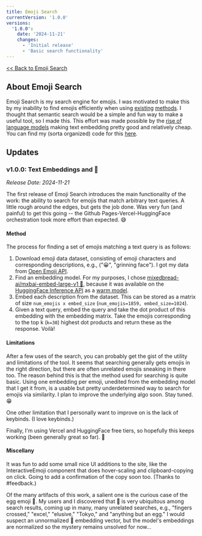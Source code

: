 ```yaml
---
title: Emoji Search
currentVersion: '1.0.0'
versions:
  '1.0.0':
    date: '2024-11-21'
    changes:
      - 'Initial release'
      - 'Basic search functionality'
---
```


<!-- This link is the best that I can do simply. Not ideal, as it's not robust to changes, but I liked the idea of sticking to the Markdown vibe for the whole about page, so this is what we get. Overall: 7/10. -->
[<< Back to Emoji Search](https://tim0120.github.io/projects/emoji-search)

## About Emoji Search
Emoji Search is my search engine for emojis. I was motivated to make this by my inability to find emojis efficiently when using [existing](https://www.macrumors.com/how-to/search-for-emoji-iphone/) [methods](https://www.raycast.com/FezVrasta/emoji). I thought that semantic search would be a simple and fun way to make a useful tool, so I made this. This effort was made possible by the [rise of language models](https://ogshoggoth.com/lllll.png) making text embedding pretty good and relatively cheap. You can find my (sorta organized) code for this [here](https://github.com/tim0120/emoji-search).

## Updates
<!-- ### v2.0.0: Neural emoji search -->
<!-- ### v1.1.0: Nice things, keyboard users rejoice -->
### v1.0.0: Text Embeddings and 🥚
*Release Date: 2024-11-21*

The first release of Emoji Search introduces the main functionality of the work: the ability to search for emojis that match arbitrary text queries. A little rough around the edges, but gets the job done. Was very fun (and painful) to get this going -- the Github Pages-Vercel-HuggingFace orchestration took more effort than expected. 😅

#### Method
The process for finding a set of emojis matching a text query is as follows:
1. Download emoji data dataset, consisting of emoji characters and corresponding descriptions, e.g., ("😀", "grinning face"). I got my data from [Open Emoji API](https://emoji-api.com/).
2. Find an embedding model. For my purposes, I chose [mixedbread-ai/mxbai-embed-large-v1 🍞](https://huggingface.co/mixedbread-ai/mxbai-embed-large-v1), because it was available on the [HuggingFace Inference API](https://huggingface.co/docs/api-inference/en/index) as a [warm model](https://huggingface.co/docs/api-inference/supported-models).
3. Embed each description from the dataset. This can be stored as a matrix of size `num_emojis x embed_size` (`num_emojis=1859, embed_size=1024`).
4. Given a text query, embed the query and take the dot product of this embedding with the embedding matrix. Take the emojis corresponding to the top k (`k=30`) highest dot products and return these as the response. Voilà!

#### Limitations
After a few uses of the search, you can probably get the gist of the utility and limitations of the tool. It seems that searching generally gets emojis in the right direction, but there are often unrelated emojis sneaking in there too. The reason behind this is that the method used for searching is quite basic. Using one embedding per emoji, unedited from the embedding model that I get it from, is a usable but pretty underdetermined way to search for emojis via similarity. I plan to improve the underlying algo soon. Stay tuned. 😁

One other limitation that I personally want to improve on is the lack of keybinds. (I love keybinds.)

Finally, I'm using Vercel and HuggingFace free tiers, so hopefully this keeps working (been generally great so far). 🤞

#### Miscellany
It was fun to add some small nice UI additions to the site, like the InteractiveEmoji component that does hover-scaling and clipboard-copying on click. Going to add a confirmation of the copy soon too. (Thanks to #feedback.)

Of the many artifacts of this work, a salient one is the curious case of the egg emoji 🥚. My users and I discovered that 🥚 is very ubiquitous among search results, coming up in many, many unrelated searches, e.g., "fingers crossed," "excel," "elusive," "Tokyo," and "anything but an egg." I would suspect an unnormalized 🥚 embedding vector, but the model's embeddings are normalized so the mystery remains unsolved for now...
